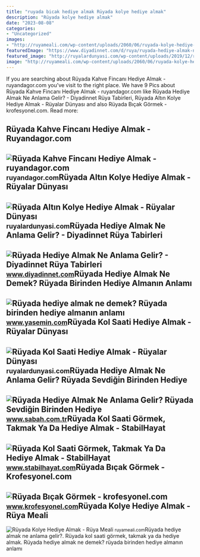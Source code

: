 ```yaml
---
title: "ruyada bicak hediye almak Rüyada kolye hediye almak"
description: "Rüyada kolye hediye almak"
date: "2023-08-08"
categories:
- "Uncategorized"
images:
- "http://ruyameali.com/wp-content/uploads/2060/06/ruyada-kolye-hediye-almak.jpg"
featuredImage: "https://www.diyadinnet.com/d/ruya/ruyada-hediye-almak-ne-anlama-gelir-10488.jpg"
featured_image: "http://ruyalardunyasi.com/wp-content/uploads/2019/12/ruyada-kol-saati-.jpg"
image: "http://ruyameali.com/wp-content/uploads/2060/06/ruyada-kolye-hediye-almak.jpg"
---
```


If you are searching about Rüyada Kahve Fincanı Hediye Almak - ruyandagor.com you've visit to the right place. We have 9 Pics about Rüyada Kahve Fincanı Hediye Almak - ruyandagor.com like Rüyada Hediye Almak Ne Anlama Gelir? - Diyadinnet Rüya Tabirleri, Rüyada Altın Kolye Hediye Almak - Rüyalar Dünyası and also Rüyada Bıçak Görmek - krofesyonel.com. Read more:

Rüyada Kahve Fincanı Hediye Almak - Ruyandagor.com
--------------------------------------------------

 ![Rüyada Kahve Fincanı Hediye Almak - ruyandagor.com](https://images.ruyandagor.com/2017/04/kahve-fincani-hediye-almak-1448.jpg) <small>ruyandagor.com</small>Rüyada Altın Kolye Hediye Almak - Rüyalar Dünyası
-------------------------------------------------

 ![Rüyada Altın Kolye Hediye Almak - Rüyalar Dünyası](http://ruyalardunyasi.com/wp-content/uploads/2019/11/ruyada-altin-kolye-hediye-almak.jpg) <small>ruyalardunyasi.com</small>Rüyada Hediye Almak Ne Anlama Gelir? - Diyadinnet Rüya Tabirleri
----------------------------------------------------------------

 ![Rüyada Hediye Almak Ne Anlama Gelir? - Diyadinnet Rüya Tabirleri](https://www.diyadinnet.com/d/ruya/ruyada-hediye-almak-ne-anlama-gelir-10488.jpg) <small>www.diyadinnet.com</small>Rüyada Hediye Almak Ne Demek? Rüyada Birinden Hediye Almanın Anlamı
-------------------------------------------------------------------

 ![Rüyada hediye almak ne demek? Rüyada birinden hediye almanın anlamı](https://i20.haber7.net/resize/1300x731/haber/haber7/photos/2022/06/ruyada_hediye_almak_ne_demek_ruyada_birinden_hediye_almanin_anlami_nedirruyada_hediye_paketi_1644326121_5257.jpg) <small>www.yasemin.com</small>Rüyada Kol Saati Hediye Almak - Rüyalar Dünyası
-----------------------------------------------

 ![Rüyada Kol Saati Hediye Almak - Rüyalar Dünyası](http://ruyalardunyasi.com/wp-content/uploads/2019/12/ruyada-kol-saati-.jpg) <small>ruyalardunyasi.com</small>Rüyada Hediye Almak Ne Anlama Gelir? Rüyada Sevdiğin Birinden Hediye
--------------------------------------------------------------------

 ![Rüyada Hediye Almak Ne Anlama Gelir? Rüyada Sevdiğin Birinden Hediye](https://iasbh.tmgrup.com.tr/c107de/752/395/0/101/724/481?u=https://isbh.tmgrup.com.tr/sbh/2022/04/27/ruyada-hediye-almak-ne-anlama-gelir-ruyada-sevdigin-birinden-hediye-almak-ve-vermek-anlami-1651049307196.jpg) <small>www.sabah.com.tr</small>Rüyada Kol Saati Görmek, Takmak Ya Da Hediye Almak - StabilHayat
----------------------------------------------------------------

 ![Rüyada Kol Saati Görmek, Takmak Ya Da Hediye Almak - StabilHayat](https://www.stabilhayat.com/wp-content/uploads/2020/12/ruyada-kol-saati-gormek-takmak-almak-bulmak.png) <small>www.stabilhayat.com</small>Rüyada Bıçak Görmek - Krofesyonel.com
-------------------------------------

 ![Rüyada Bıçak Görmek - krofesyonel.com](https://www.krofesyonel.com/wp-content/uploads/2021/02/Ruyada-Bicak-Gormek.jpg) <small>www.krofesyonel.com</small>Rüyada Kolye Hediye Almak - Rüya Meali
--------------------------------------

 ![Rüyada Kolye Hediye Almak - Rüya Meali](http://ruyameali.com/wp-content/uploads/2060/06/ruyada-kolye-hediye-almak.jpg) <small>ruyameali.com</small>Rüyada hediye almak ne anlama gelir?. Rüyada kol saati görmek, takmak ya da hediye almak. Rüyada hediye almak ne demek? rüyada birinden hediye almanın anlamı
